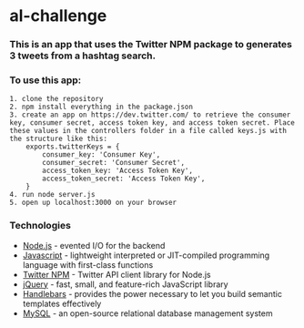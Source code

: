 # al-challenge

### This is an app that uses the Twitter NPM package to generates 3 tweets from a hashtag search.

### To use this app: 
	1. clone the repository
	2. npm install everything in the package.json
	3. create an app on https://dev.twitter.com/ to retrieve the consumer key, consumer secret, access token key, and access token secret. Place these values in the controllers folder in a file called keys.js with the structure like this:
		exports.twitterKeys = {
		    consumer_key: 'Consumer Key',
		    consumer_secret: 'Consumer Secret',
		    access_token_key: 'Access Token Key',
		    access_token_secret: 'Access Token Key',
		}
	4. run node server.js
	5. open up localhost:3000 on your browser


### Technologies
* [Node.js](https://nodejs.org/en/) - evented I/O for the backend
* [Javascript](https://developer.mozilla.org/en-US/docs/Web/JavaScript) - lightweight interpreted or JIT-compiled programming language with first-class functions
* [Twitter NPM](https://www.npmjs.com/package/twitter) - Twitter API client library for Node.js
* [jQuery](https://jquery.com/) - fast, small, and feature-rich JavaScript library
* [Handlebars](http://handlebarsjs.com/) - provides the power necessary to let you build semantic templates effectively
* [MySQL](https://www.mysql.com/) - an open-source relational database management system

